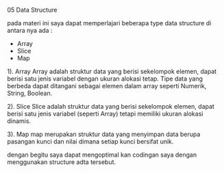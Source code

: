 05 Data Structure

pada materi ini saya dapat memperlajari beberapa type data structure di antara nya ada :

- Array
- Slice
- Map

1). Array
Array adalah struktur data yang berisi sekelompok elemen, dapat berisi satu jenis variabel dengan ukuran alokasi tetap. Tipe data yang berbeda dapat ditangani sebagai elemen dalam array seperti Numerik, String, Boolean.

2). Slice
Slice adalah struktur data yang berisi sekelompok elemen, dapat berisi satu jenis variabel (seperti Array) tetapi memiliki ukuran alokasi dinamis.

3). Map
map merupakan struktur data yang menyimpan data berupa pasangan kunci dan nilai dimana setiap kunci bersifat unik.

dengan begitu saya dapat mengoptimal kan codingan saya dengan menggunakan structure adta tersebut.
